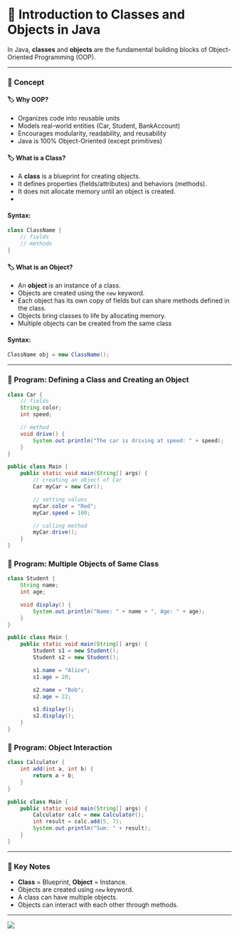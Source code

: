 # 🚀 Introduction to Classes and Objects in Java

In Java, **classes** and **objects** are the fundamental building blocks of Object-Oriented Programming (OOP).

---

### 📘 Concept

#### 🏷️ Why OOP?
- Organizes code into reusable units
- Models real-world entities (Car, Student, BankAccount)
- Encourages modularity, readability, and reusability
- Java is 100% Object-Oriented (except primitives)

#### 🏷️ What is a Class?

- A **class** is a blueprint for creating objects.
- It defines properties (fields/attributes) and behaviors (methods).
- It does not allocate memory until an object is created.
- 

#### Syntax:

```java
class ClassName {
    // fields
    // methods
}
```

#### 🏷️ What is an Object?

- An **object** is an instance of a class.
- Objects are created using the `new` keyword.
- Each object has its own copy of fields but can share methods defined in the class.
- Objects bring classes to life by allocating memory.
- Multiple objects can be created from the same class

#### Syntax:

```java
ClassName obj = new ClassName();
```

---

### 📝 Program: Defining a Class and Creating an Object

```java
class Car {
    // fields
    String color;
    int speed;

    // method
    void drive() {
        System.out.println("The car is driving at speed: " + speed);
    }
}
```
```java
public class Main {
    public static void main(String[] args) {
        // creating an object of Car
        Car myCar = new Car();

        // setting values
        myCar.color = "Red";
        myCar.speed = 100;

        // calling method
        myCar.drive();
    }
}
```

### 📝 Program: Multiple Objects of Same Class

```java
class Student {
    String name;
    int age;

    void display() {
        System.out.println("Name: " + name + ", Age: " + age);
    }
}
```
```java
public class Main {
    public static void main(String[] args) {
        Student s1 = new Student();
        Student s2 = new Student();

        s1.name = "Alice";
        s1.age = 20;

        s2.name = "Bob";
        s2.age = 22;

        s1.display();
        s2.display();
    }
}
```

### 📝 Program: Object Interaction

```java
class Calculator {
    int add(int a, int b) {
        return a + b;
    }
}
```
```java
public class Main {
    public static void main(String[] args) {
        Calculator calc = new Calculator();
        int result = calc.add(5, 7);
        System.out.println("Sum: " + result);
    }
}
```

---

### 📌 Key Notes

* **Class** = Blueprint, **Object** = Instance.
* Objects are created using `new` keyword.
* A class can have multiple objects.
* Objects can interact with each other through methods.

---

[![](https://img.shields.io/badge/Go_Back-🔙-d6cadd?style=for-the-badge&labelColor=d6cadd)](../../../../../../README.md)

